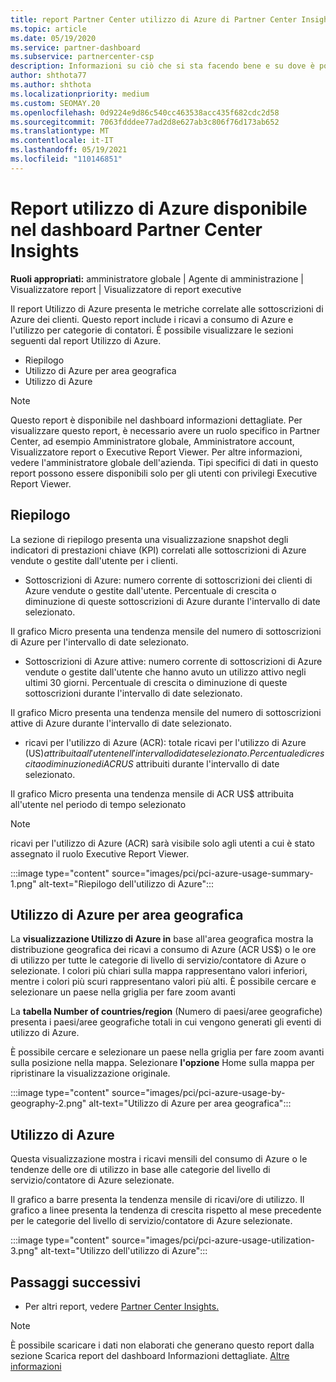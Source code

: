 ```yaml
---
title: report Partner Center utilizzo di Azure di Partner Center Insights
ms.topic: article
ms.date: 05/19/2020
ms.service: partner-dashboard
ms.subservice: partnercenter-csp
description: Informazioni su ciò che si sta facendo bene e su dove è possibile migliorare l'uso delle sottoscrizioni di Azure che si vendono o gestiscono per i clienti.
author: shthota77
ms.author: shthota
ms.localizationpriority: medium
ms.custom: SEOMAY.20
ms.openlocfilehash: 0d9224e9d86c540cc463538acc435f682cdc2d58
ms.sourcegitcommit: 7063fdddee77ad2d8e627ab3c806f76d173ab652
ms.translationtype: MT
ms.contentlocale: it-IT
ms.lasthandoff: 05/19/2021
ms.locfileid: "110146851"
---
```

# <a name="azure-usage-report-available-from-the-partner-center-insights-dashboard"></a>Report utilizzo di Azure disponibile nel dashboard Partner Center Insights

**Ruoli appropriati:** amministratore globale | Agente di amministrazione | Visualizzatore report | Visualizzatore di report executive

Il report Utilizzo di Azure presenta le metriche correlate alle sottoscrizioni di Azure dei clienti. Questo report include i ricavi a consumo di Azure e l'utilizzo per categorie di contatori. È possibile visualizzare le sezioni seguenti dal report Utilizzo di Azure.

- Riepilogo
- Utilizzo di Azure per area geografica
- Utilizzo di Azure

 > [!NOTE]
 > Questo report è disponibile nel dashboard informazioni dettagliate. Per visualizzare questo report, è necessario avere un ruolo specifico in Partner Center, ad esempio Amministratore globale, Amministratore account, Visualizzatore report o Executive Report Viewer. Per altre informazioni, vedere l'amministratore globale dell'azienda. Tipi specifici di dati in questo report possono essere disponibili solo per gli utenti con privilegi Executive Report Viewer.

## <a name="summary"></a>Riepilogo

La sezione di riepilogo presenta una visualizzazione snapshot degli indicatori di prestazioni chiave (KPI) correlati alle sottoscrizioni di Azure vendute o gestite dall'utente per i clienti.  

- Sottoscrizioni di Azure: numero corrente di sottoscrizioni dei clienti di Azure vendute o gestite dall'utente.
Percentuale di crescita o diminuzione di queste sottoscrizioni di Azure durante l'intervallo di date selezionato.

Il grafico Micro presenta una tendenza mensile del numero di sottoscrizioni di Azure per l'intervallo di date selezionato.
- Sottoscrizioni di Azure attive: numero corrente di sottoscrizioni di Azure vendute o gestite dall'utente che hanno avuto un utilizzo attivo negli ultimi 30 giorni.
Percentuale di crescita o diminuzione di queste sottoscrizioni durante l'intervallo di date selezionato.

Il grafico Micro presenta una tendenza mensile del numero di sottoscrizioni attive di Azure durante l'intervallo di date selezionato.

- ricavi per l'utilizzo di Azure (ACR): totale ricavi per l'utilizzo di Azure (US$) attribuita all'utente nell'intervallo di date selezionato.
Percentuale di crescita o diminuzione di ACR US$ attribuiti durante l'intervallo di date selezionato. 

Il grafico Micro presenta una tendenza mensile di ACR US$ attribuita all'utente nel periodo di tempo selezionato


> [!NOTE]
 > ricavi per l'utilizzo di Azure (ACR) sarà visibile solo agli utenti a cui è stato assegnato il ruolo Executive Report Viewer.

:::image type="content" source="images/pci/pci-azure-usage-summary-1.png" alt-text="Riepilogo dell'utilizzo di Azure":::

## <a name="azure-usage-by-geography"></a>Utilizzo di Azure per area geografica

La **visualizzazione Utilizzo di Azure in** base all'area geografica mostra la distribuzione geografica dei ricavi a consumo di Azure (ACR US$) o le ore di utilizzo per tutte le categorie di livello di servizio/contatore di Azure o selezionate. I colori più chiari sulla mappa rappresentano valori inferiori, mentre i colori più scuri rappresentano valori più alti. È possibile cercare e selezionare un paese nella griglia per fare zoom avanti 

La **tabella Number of countries/region** (Numero di paesi/aree geografiche) presenta i paesi/aree geografiche totali in cui vengono generati gli eventi di utilizzo di Azure.

È possibile cercare e selezionare un paese nella griglia per fare zoom avanti sulla posizione nella mappa. Selezionare **l'opzione** Home sulla mappa per ripristinare la visualizzazione originale.

:::image type="content" source="images/pci/pci-azure-usage-by-geography-2.png" alt-text="Utilizzo di Azure per area geografica":::

## <a name="azure-utilization"></a>Utilizzo di Azure

Questa visualizzazione mostra i ricavi mensili del consumo di Azure o le tendenze delle ore di utilizzo in base alle categorie del livello di servizio/contatore di Azure selezionate. 

Il grafico a barre presenta la tendenza mensile di ricavi/ore di utilizzo. Il grafico a linee presenta la tendenza di crescita rispetto al mese precedente per le categorie del livello di servizio/contatore di Azure selezionate.

:::image type="content" source="images/pci/pci-azure-usage-utilization-3.png" alt-text="Utilizzo dell'utilizzo di Azure":::

## <a name="next-steps"></a>Passaggi successivi

- Per altri report, vedere [Partner Center Insights.](partner-center-insights.md)

>[!NOTE] 
> È possibile scaricare i dati non elaborati che generano questo report dalla sezione Scarica report del dashboard Informazioni dettagliate. [Altre informazioni](pci-download-reports.md) 
